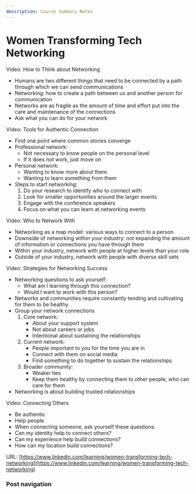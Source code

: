 ```yaml
---
description: Course Summary Notes
---
```


# Women Transforming Tech Networking

Video: How to Think about Networking

* Humans are two different things that need to be connected by a path through which we can send communications
* Networking: how to create a path between us and another person for communication
* Networks are as fragile as the amount of time and effort put into the care and maintenance of the connections
* Ask what you can do for your network



Video: Tools for Authentic Connection

* Find one point where common stories converge
* Professional network:
  * Not necessary to know people on the personal level
  * If it does not work, just move on
* Personal network:
  * Wanting to know more about them
  * Wanting to learn something from them
* Steps to start networking:
  1. Do your research to identify who to connect with
  2. Look for smaller opportunities around the larger events
  3. Engage with the conference speakers
  4. Focus on what you can learn at networking events



Video: Who to Network With

* Networking as a map model: various ways to connect to a person&#x20;
* Downside of networking within your industry: not expanding the amount of information or connections you have through them
* Within your industry, network with people at higher levels than your role
* Outside of your industry, network with people with diverse skill sets



Video: Strategies for Networking Success

* Networking questions to ask yourself:
  * What am I learning through this connection?
  * Would I want to work with this person?
* Networks and communities require constantly tending and cultivating for them to be healthy
* Group your network connections
  1. Core network:
     * About your support system
     * Not about careers or jobs
     * Intentional about sustaining the relationships
  2. Current network:
     * People important to you for the time you are in
     * Connect with them on social media
     * Find something to do together to sustain the relationships
  3. Broader community:
     * Weaker ties
     * Keep them healthy by connecting them to other people, who can care for them
* Networking is about building trusted relationships



Video: Connecting Others

* Be authentic
* Help people
* When connecting someone, ask yourself these questions:
* Can my identity help to connect others?
* Can my experience help build connections?
* How can my location build connections?







URL: [https://www.linkedin.com/learning/women-transforming-tech-networking](https://www.linkedin.com/learning/women-transforming-tech-networking)

### Post navigation
